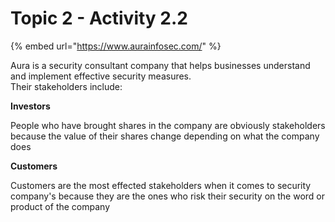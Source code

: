 # Topic 2 - Activity 2.2

{% embed url="https://www.aurainfosec.com/" %}

Aura is a security consultant company that helps businesses understand and implement effective security measures.  
Their stakeholders include:

**Investors**

People who have brought shares in the company are obviously stakeholders because the value of their shares change depending on what the company does

**Customers**

Customers are the most effected stakeholders when it comes to security company's because they are the ones who risk their security on the word or product of the company



